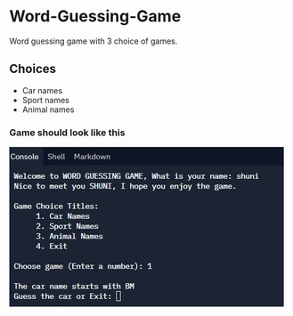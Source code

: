 # Word-Guessing-Game
Word guessing game with 3 choice of games.

## Choices
- Car names
- Sport names
- Animal names

### Game should look like this
![example](markd.jpg)